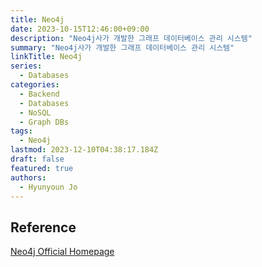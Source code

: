 ```yaml
---
title: Neo4j
date: 2023-10-15T12:46:00+09:00
description: "Neo4j사가 개발한 그래프 데이터베이스 관리 시스템"
summary: "Neo4j사가 개발한 그래프 데이터베이스 관리 시스템"
linkTitle: Neo4j
series:
  - Databases
categories:
  - Backend
  - Databases
  - NoSQL
  - Graph DBs
tags:
  - Neo4j
lastmod: 2023-12-10T04:38:17.184Z
draft: false
featured: true
authors:
  - Hyunyoun Jo
---
```


## Reference

[Neo4j Official Homepage](https://neo4j.com/)
